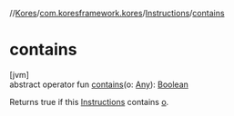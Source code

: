 //[Kores](../../../index.md)/[com.koresframework.kores](../index.md)/[Instructions](index.md)/[contains](contains.md)

# contains

[jvm]\
abstract operator fun [contains](contains.md)(o: [Any](https://kotlinlang.org/api/latest/jvm/stdlib/kotlin/-any/index.html)): [Boolean](https://kotlinlang.org/api/latest/jvm/stdlib/kotlin/-boolean/index.html)

Returns true if this [Instructions](index.md) contains [o](contains.md).
